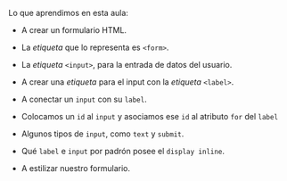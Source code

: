 Lo que aprendimos en esta aula:

- A crear un formulario HTML.
    
- La _etiqueta_ que lo representa es `<form>`.
    
- La _etiqueta_ `<input>`, para la entrada de datos del usuario.
    
- A crear una _etiqueta_ para el input con la _etiqueta_ `<label>`.
    
- A conectar un `input` con su `label`.
    
- Colocamos un `id` al `input` y asociamos ese `id` al atributo `for` del `label`
    
- Algunos tipos de `input`, como `text` y `submit`.
    
- Qué `label` e `input` por padrón posee el `display inline`.
    
- A estilizar nuestro formulario.